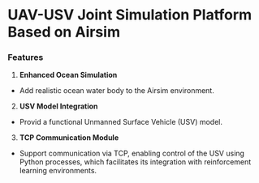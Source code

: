 # **UAV-USV Joint Simulation Platform Based on Airsim**

### **Features**
1. **Enhanced Ocean Simulation**  
- Add realistic ocean water body to the Airsim environment.

2. **USV Model Integration**  
- Provid a functional Unmanned Surface Vehicle (USV) model.

3. **TCP Communication Module**  
- Support communication via TCP, enabling control of the USV using Python processes, which facilitates its integration with reinforcement learning environments.
